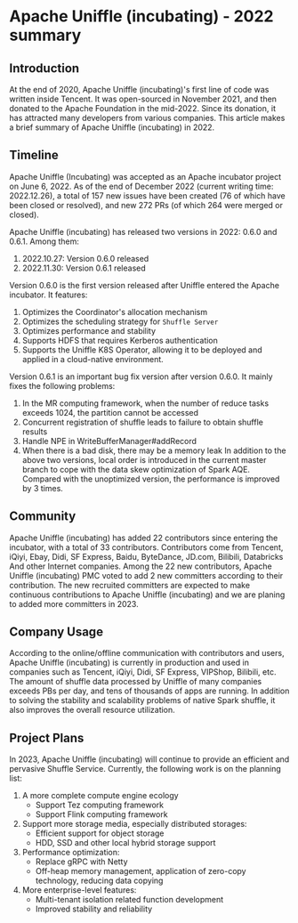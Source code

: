 <!--
  ~ Licensed to the Apache Software Foundation (ASF) under one or more
  ~ contributor license agreements.  See the NOTICE file distributed with
  ~ this work for additional information regarding copyright ownership.
  ~ The ASF licenses this file to You under the Apache License, Version 2.0
  ~ (the "License"); you may not use this file except in compliance with
  ~ the License.  You may obtain a copy of the License at
  ~
  ~    http://www.apache.org/licenses/LICENSE-2.0
  ~
  ~ Unless required by applicable law or agreed to in writing, software
  ~ distributed under the License is distributed on an "AS IS" BASIS,
  ~ WITHOUT WARRANTIES OR CONDITIONS OF ANY KIND, either express or implied.
  ~ See the License for the specific language governing permissions and
  ~ limitations under the License.
  -->
# Apache Uniffle (incubating) - 2022 summary
  
## Introduction

At the end of 2020,  Apache Uniffle (incubating)'s first line of code was written inside Tencent. It was open-sourced in November 2021, and then donated to the Apache Foundation in the mid-2022. Since its donation, it has attracted many developers from various companies. This article makes a brief summary of Apache Uniffle (incubating) in 2022.

## Timeline
Apache Uniffle (Incubating) was accepted as an Apache incubator project on June 6, 2022. As of the end of December 2022 (current writing time: 2022.12.26), a total of 157 new issues have been created (76 of which have been closed or resolved), and new 272 PRs (of which 264 were merged or closed).

Apache Uniffle (incubating) has released two versions in 2022: 0.6.0 and 0.6.1. Among them:
1. 2022.10.27: Version 0.6.0 released
2. 2022.11.30: Version 0.6.1 released

Version 0.6.0 is the first version released after Uniffle entered the Apache incubator.  It features: 
1. Optimizes the Coordinator's allocation mechanism
2. Optimizes the scheduling strategy for `Shuffle Server`
3. Optimizes performance and stability
4. Supports HDFS that requires Kerberos authentication
5. Supports the Uniffle K8S Operator, allowing it to be deployed and applied in a cloud-native environment.

Version 0.6.1 is an important bug fix version after version 0.6.0. It mainly fixes the following problems:
1. In the MR computing framework, when the number of reduce tasks exceeds 1024, the partition cannot be accessed
2. Concurrent registration of shuffle leads to failure to obtain shuffle results
3. Handle NPE in WriteBufferManager#addRecord
4. When there is a bad disk, there may be a memory leak
In addition to the above two versions, local order is introduced in the current master branch to cope with the data skew optimization of Spark AQE. Compared with the unoptimized version, the performance is improved by 3 times.

## Community
Apache Uniffle (incubating) has added 22 contributors since entering the incubator, with a total of 33 contributors. Contributors come from Tencent, iQiyi, Ebay, Didi, SF Express, Baidu, ByteDance, JD.com, Bilibili, Databricks And other Internet companies. Among the 22 new contributors, Apache Uniffle (incubating) PMC voted to add 2 new committers according to their contribution. The new recruited committers are expected to make continuous contributions to Apache Uniffle (incubating) and we are planing to added more committers in 2023.

## Company Usage
According to the online/offline communication with contributors and users, Apache Uniffle (incubating) is currently in production and used in companies such as Tencent, iQiyi, Didi, SF Express, VIPShop, Bilibili, etc. The amount of shuffle data processed by Uniffle of many companies exceeds PBs per day, and tens of thousands of apps are running. In addition to solving the stability and scalability problems of native Spark shuffle, it also improves the overall resource utilization.

## Project Plans
In 2023, Apache Uniffle (incubating) will continue to provide an efficient and pervasive Shuffle Service. Currently, the following work is on the planning list:
1. A more complete compute engine ecology
   - Support Tez computing framework
   - Support Flink computing framework
2. Support more storage media, especially distributed storages:
   - Efficient support for object storage
   - HDD, SSD and other local hybrid storage support
3. Performance optimization:
   - Replace gRPC with Netty
   - Off-heap memory management, application of zero-copy technology, reducing data copying
4. More enterprise-level features:
   - Multi-tenant isolation related function development
   - Improved stability and reliability
